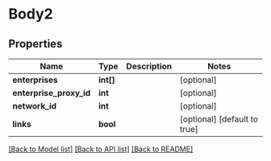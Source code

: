# Body2

## Properties
Name | Type | Description | Notes
------------ | ------------- | ------------- | -------------
**enterprises** | **int[]** |  | [optional] 
**enterprise_proxy_id** | **int** |  | [optional] 
**network_id** | **int** |  | [optional] 
**links** | **bool** |  | [optional] [default to true]

[[Back to Model list]](../README.md#documentation-for-models) [[Back to API list]](../README.md#documentation-for-api-endpoints) [[Back to README]](../README.md)


